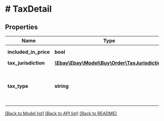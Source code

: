 # # TaxDetail

## Properties

Name | Type | Description | Notes
------------ | ------------- | ------------- | -------------
**included_in_price** | **bool** | A field that indicates whether tax was applied for the cost of the item and its shipping. | [optional]
**tax_jurisdiction** | [**\Ebay\Ebay\Model\Buy\Order\TaxJurisdiction**](TaxJurisdiction.md) |  | [optional]
**tax_type** | **string** | A field that indicates the type of tax that may be collected for the item. For implementation help, refer to &lt;a href&#x3D;&#39;https://developer.ebay.com/api-docs/buy/order/types/gct:TaxType&#39;&gt;eBay API documentation&lt;/a&gt; | [optional]

[[Back to Model list]](../../README.md#models) [[Back to API list]](../../README.md#endpoints) [[Back to README]](../../README.md)
